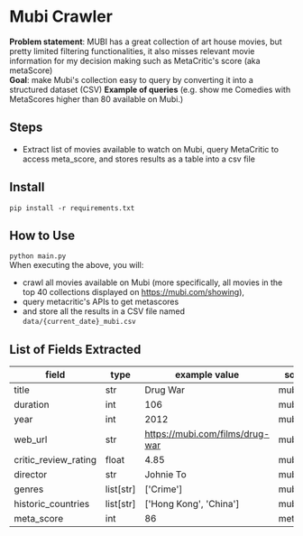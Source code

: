 # Mubi Crawler
**Problem statement**: MUBI has a great collection of art house movies, but pretty limited filtering functionalities, it also misses relevant movie information for my decision making such as MetaCritic's score (aka metaScore)  
**Goal**: make Mubi's collection easy to query by converting it into a structured dataset (CSV) 
**Example of queries** (e.g. show me Comedies with MetaScores higher than 80 available on Mubi.)

## Steps
* Extract list of movies available to watch on Mubi, query MetaCritic to access meta_score, and stores results as a table into a csv file

## Install
`pip install -r requirements.txt`

## How to Use

`python main.py`   
When executing the above, you will:
* crawl all movies available on Mubi (more specifically, all movies in the top 40 collections displayed on https://mubi.com/showing), 
* query metacritic's APIs to get metascores 
* and store all the results in a CSV file named `data/{current_date}_mubi.csv`


## List of Fields Extracted
| field | type | example value | source |
|--|--|--|--|
| title | str | Drug War | mubi |
| duration | int | 106 | mubi |
| year | int | 2012 | mubi |
| web_url | str | https://mubi.com/films/drug-war | mubi |
| critic_review_rating | float | 4.85 | mubi |
| director | str | Johnie To | mubi |
| genres | list[str] | ['Crime'] | mubi |
| historic_countries | list[str] | ['Hong Kong', 'China'] | mubi |
| meta_score | int | 86 | metacritic |
